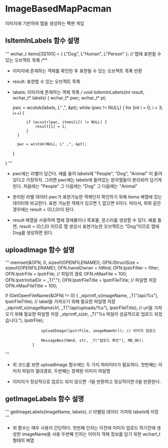 # ImageBasedMapPacman
이미지에 기반하여 맵을 생성하는 팩맨 게임

## IsItemInLabels 함수 설명
'''
wchar_t items[3][100] = { L"Dog", L"Human", L"Person" }; // 맵에 표현될 수 있는 오브젝트 목록
/**
* 이미지에 존재하는 객체를 확인한 후 표현될 수 있는 오브젝트 목록 반환
* result: 표현할 수 있는 오브젝트 목록
* labels: 이미지에 존재하는 객체 목록
*/
void IsItemInLabels(int* result, wchar_t* labels)
{
    wchar_t* pwc;
    wchar_t* pt;

    pwc = wcstok(labels, L" ,", &pt);
    while (pwc != NULL)
    {
        for (int i = 0; i < 3; i++) {

            if (wcsstr(pwc, items[i]) != NULL) {
                result[i] = 1;
            }
        }
        
        pwc = wcstok(NULL, L" ,", &pt);
    }

}
'''
* pwc에는 라벨이 담긴다. 예를 들어 labels에 "People", "Dog", "Animal" 이 들어있다고 가정하자.
  그러면 pwc에는 labels에 들어있는 문자열들이 분리되어 담기게된다. 
  처음에는 "People" 그 다음에는 "Dog" 그 다음에는 "Animal"
  
* 분리된 라벨 데이터 pwc가 표현가능한 객체인지 확인하기 위해 items 배열에 있는 데이터와 비교한다.
  표현 가능한 객체가 있으면 1, 없으면 0이다. 따라서, 위와 같은 경우에는 result = {0,1,0}이 된다.
  
* result 배열을 사용하여 맵에 장애물이나 목표물, 몬스터를 생성할 수 있다. 예를 들면, result = {0,1,0} 이므로
  맵 생성시 표현가능한 오브젝트는 "Dog"이므로 맵에 Dog를 생성하면 된다.

## uploadImage 함수 설명
'''
memset(&OFN, 0, sizeof(OPENFILENAME));
OFN.lStructSize = sizeof(OPENFILENAME);
OFN.hwndOwner = hWnd;
OFN.lpstrFilter = filter;
OFN.lpstrFile = lpstrFile; // 파일의 경로
OFN.nMaxFile = 100;
OFN.lpstrInitialDir = _T(".");
OFN.lpstrFileTitle = lpstrFileTitle; // 파일명 저장
OFN.nMaxFileTitle = 100;

if (GetOpenFileName(&OFN) != 0) {
                    _stprintf_s(imageName, _T("/api/%s"), lpstrFileTitle); // label을 가져오기 위해 필요한 파일명 저장
                    _stprintf_s(imageNameUrl, _T("/api/uploads/%s"), lpstrFileTitle); // url을 가져오기 위해 필요한 파일명 저장
                    _stprintf_s(str, _T("%s 파일이 성공적으로 업로드 되었습니다."), lpstrFile);
              
                    uploadImage(lpstrFile, imageNameUrl); // 이미지 업로드

                    MessageBox(hWnd, str, _T("업로드 확인"), MB_OK);
                }
'''

* 위 코드를 보면 uploadImage 함수에는 두 가지 파라미터가 필요하다.
  첫번째는 이미지 파일의 절대경로, 두번째는 정제된 이미지 파일명
  
* 이미지가 정상적으로 업로드 되지 않으면 -1을 반환하고 정상적이면 0을 반환한다.

## getImageLabels 함수 설명
'''
getImageLabels(imageName, labels); // 라벨링 데이터 가져와 labels에 저장
'''
* 위 함수는 매우 사용이 간단하다. 
  첫번째 인자는 이전에 이미지 업로드 하기전에 생성한 imageName을 사용
  두번째 인자는 이미지 객체 정보를 담기 위한 wchart_t 형태의 배열
  
  
